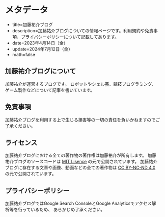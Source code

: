 # メタデータ
- title=加藤祐介ブログ
- description=加藤祐介ブログについての情報ページです。利用規約や免責事項、プライバシーポリシーについて記載してあります。
- date=2023年4月14日（金）
- update=2024年7月12日（金）
- math=false

## 加藤祐介ブログについて
加藤祐介が運営するブログです。
ロボットやシェル芸、競技プログラミング、ゲーム製作などについて記事を書いています。

## 免責事項
加藤祐介ブログを利用する上で生じる損害等の一切の責任を負いかねますのでご了承ください。

## ライセンス
加藤祐介ブログにおける全ての著作物の著作権は加藤祐介が所有します。
加藤祐介ブログのソースコードは
<a href="https://github.com/YusukeKato/YusukeKatoBlog/blob/main/LICENSE">MIT Lisence</a>
の元で公開されています。
加藤祐介ブログに存在する文章や画像、動画などの全ての著作物は
<a href="https://github.com/YusukeKato/YusukeKatoBlog/blob/main/LICENSE">CC BY-NC-ND 4.0</a>
の元で公開されています。

## プライバシーポリシー
加藤祐介ブログではGoogle Search ConsoleとGoogle Analyticsでアクセス解析等を行っているため、
あらかじめ了承ください。
